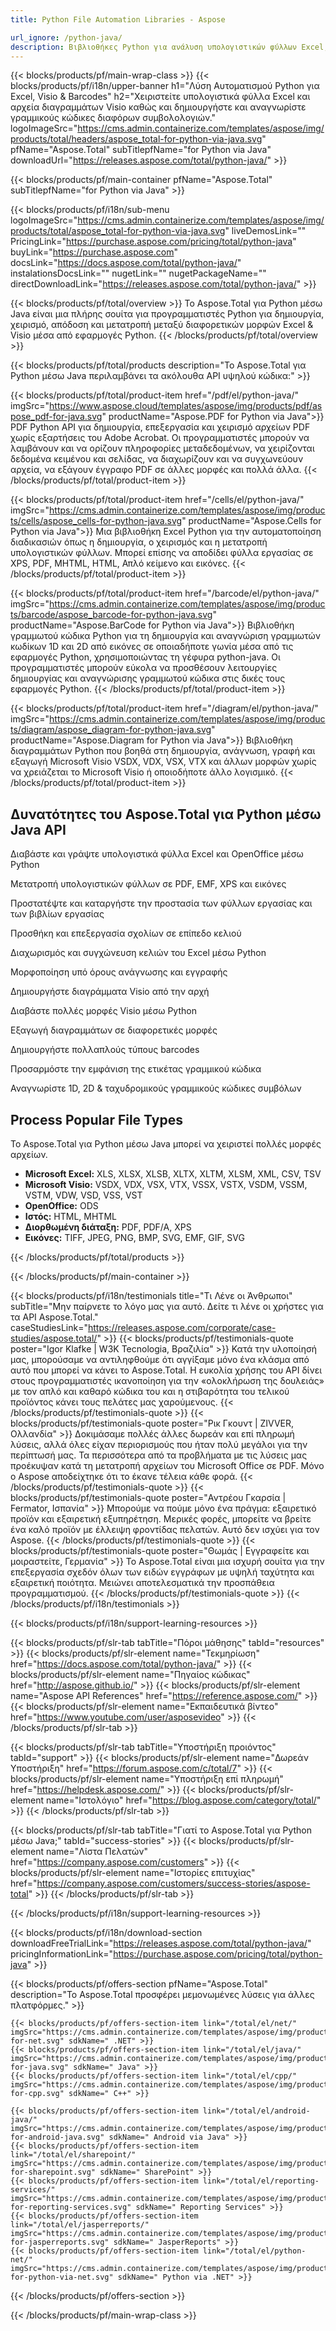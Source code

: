 ```yaml
---
title: Python File Automation Libraries - Aspose

url_ignore: /python-java/ 
description: Βιβλιοθήκες Python για ανάλυση υπολογιστικών φύλλων Excel, δημιουργία και σάρωση γραμμωτού κώδικα καθώς και επεξεργασία διαγραμμάτων Visio
---
```


{{< blocks/products/pf/main-wrap-class >}}
{{< blocks/products/pf/i18n/upper-banner h1="Λύση Αυτοματισμού Python για Excel, Visio & Barcodes" h2="Χειριστείτε υπολογιστικά φύλλα Excel και αρχεία διαγραμμάτων Visio καθώς και δημιουργήστε και αναγνωρίστε γραμμικούς κώδικες διαφόρων συμβολολογιών." logoImageSrc="https://cms.admin.containerize.com/templates/aspose/img/products/total/headers/aspose_total-for-python-via-java.svg" pfName="Aspose.Total" subTitlepfName="for Python via Java" downloadUrl="https://releases.aspose.com/total/python-java/" >}}

{{< blocks/products/pf/main-container pfName="Aspose.Total" subTitlepfName="for Python via Java" >}}

{{< blocks/products/pf/i18n/sub-menu logoImageSrc="https://cms.admin.containerize.com/templates/aspose/img/products/total/aspose_total-for-python-via-java.svg" liveDemosLink="" PricingLink="https://purchase.aspose.com/pricing/total/python-java" buyLink="https://purchase.aspose.com" docsLink="https://docs.aspose.com/total/python-java/" instalationsDocsLink="" nugetLink="" nugetPackageName="" directDownloadLink="https://releases.aspose.com/total/python-java/" >}}

{{< blocks/products/pf/total/overview >}}
Το Aspose.Total για Python μέσω Java είναι μια πλήρης σουίτα για προγραμματιστές Python για δημιουργία, χειρισμό, απόδοση και μετατροπή μεταξύ διαφορετικών μορφών Excel & Visio μέσα από εφαρμογές Python.
{{< /blocks/products/pf/total/overview >}}

{{< blocks/products/pf/total/products description="Το Aspose.Total για Python μέσω Java περιλαμβάνει τα ακόλουθα API υψηλού κώδικα:" >}}

{{< blocks/products/pf/total/product-item href="/pdf/el/python-java/" imgSrc="https://www.aspose.cloud/templates/aspose/img/products/pdf/aspose_pdf-for-java.svg" productName="Aspose.PDF for Python via Java">}}
PDF Python API για δημιουργία, επεξεργασία και χειρισμό αρχείων PDF χωρίς εξαρτήσεις του Adobe Acrobat. Οι προγραμματιστές μπορούν να λαμβάνουν και να ορίζουν πληροφορίες μεταδεδομένων, να χειρίζονται δεδομένα κειμένου και σελίδας, να διαχωρίζουν και να συγχωνεύουν αρχεία, να εξάγουν έγγραφο PDF σε άλλες μορφές και πολλά άλλα.
{{< /blocks/products/pf/total/product-item >}}

{{< blocks/products/pf/total/product-item href="/cells/el/python-java/" imgSrc="https://cms.admin.containerize.com/templates/aspose/img/products/cells/aspose_cells-for-python-java.svg" productName="Aspose.Cells for Python via Java">}}
Μια βιβλιοθήκη Excel Python για την αυτοματοποίηση διαδικασιών όπως η δημιουργία, ο χειρισμός και η μετατροπή υπολογιστικών φύλλων. Μπορεί επίσης να αποδίδει φύλλα εργασίας σε XPS, PDF, MHTML, HTML, Απλό κείμενο και εικόνες. 
{{< /blocks/products/pf/total/product-item >}}

{{< blocks/products/pf/total/product-item href="/barcode/el/python-java/" imgSrc="https://cms.admin.containerize.com/templates/aspose/img/products/barcode/aspose_barcode-for-python-java.svg" productName="Aspose.BarCode for Python via Java">}}
Βιβλιοθήκη γραμμωτού κώδικα Python για τη δημιουργία και αναγνώριση γραμμωτών κωδίκων 1D και 2D από εικόνες σε οποιαδήποτε γωνία μέσα από τις εφαρμογές Python, χρησιμοποιώντας τη γέφυρα python-java. Οι προγραμματιστές μπορούν εύκολα να προσθέσουν λειτουργίες δημιουργίας και αναγνώρισης γραμμωτού κώδικα στις δικές τους εφαρμογές Python. 
{{< /blocks/products/pf/total/product-item >}}

{{< blocks/products/pf/total/product-item href="/diagram/el/python-java/" imgSrc="https://cms.admin.containerize.com/templates/aspose/img/products/diagram/aspose_diagram-for-python-java.svg" productName="Aspose.Diagram for Python via Java">}}
Βιβλιοθήκη διαγραμμάτων Python που βοηθά στη δημιουργία, ανάγνωση, γραφή και εξαγωγή Microsoft Visio VSDX, VDX, VSX, VTX και άλλων μορφών χωρίς να χρειάζεται το Microsoft Visio ή οποιοδήποτε άλλο λογισμικό.
{{< /blocks/products/pf/total/product-item >}}

<!--<p></p>-->
<h2 class="pr-ft">
 <a class="anchor" id="features" name="features">
 </a>
 Δυνατότητες του Aspose.Total για Python μέσω Java API
</h2>
<div class="col-lg-4">
 <em class="fa fa-file-text-o ico-blue fa-2x col-lg-2">
 </em>
 <p class="col-lg-10">
  Διαβάστε και γράψτε υπολογιστικά φύλλα Excel και OpenOffice μέσω Python
 </p>
</div>
<div class="col-lg-4">
 <em class="fa fa-share ico-blue fa-2x col-lg-2">
 </em>
 <p class="col-lg-10">
  Μετατροπή υπολογιστικών φύλλων σε PDF, EMF, XPS και εικόνες
 </p>
</div>
<div class="col-lg-4">
 <em class="fa fa-lock ico-blue fa-2x col-lg-2">
 </em>
 <p class="col-lg-10">
  Προστατέψτε και καταργήστε την προστασία των φύλλων εργασίας και των βιβλίων εργασίας
 </p>
</div>
<div class="col-lg-4">
 <em class="fa fa-comment ico-blue fa-2x col-lg-2">
 </em>
 <p class="col-lg-10">
  Προσθήκη και επεξεργασία σχολίων σε επίπεδο κελιού
 </p>
</div>
<div class="col-lg-4">
 <em class="fa fa-exchange ico-blue fa-2x col-lg-2">
 </em>
 <p class="col-lg-10">
  Διαχωρισμός και συγχώνευση κελιών του Excel μέσω Python
 </p>
</div>
<div class="col-lg-4">
 <em class="fa fa-edit ico-blue fa-2x col-lg-2">
 </em>
 <p class="col-lg-10">
  Μορφοποίηση υπό όρους ανάγνωσης και εγγραφής
 </p>
</div>
<div class="col-lg-4">
 <em class="fa fa-plus ico-blue fa-2x col-lg-2">
 </em>
 <p class="col-lg-10">
  Δημιουργήστε διαγράμματα Visio από την αρχή
 </p>
</div>
<div class="col-lg-4">
 <em class="fa fa-eye ico-blue fa-2x col-lg-2">
 </em>
 <p class="col-lg-10">
  Διαβάστε πολλές μορφές Visio μέσω Python
 </p>
</div>
<div class="col-lg-4">
 <em class="fa fa-object-ungroup ico-blue fa-2x col-lg-2">
 </em>
 <p class="col-lg-10">
  Εξαγωγή διαγραμμάτων σε διαφορετικές μορφές
 </p>
</div>

<div class="col-lg-4">
 <em class="fa fa-exchange ico-blue fa-2x col-lg-2">
 </em>
 <p class="col-lg-10">
  Δημιουργήστε πολλαπλούς τύπους barcodes
 </p>
</div>

<div class="col-lg-4">
 <em class="fa fa-text-width ico-blue fa-2x col-lg-2">
 </em>
 <p class="col-lg-10">
  Προσαρμόστε την εμφάνιση της ετικέτας γραμμικού κώδικα
 </p>
</div>
<div class="col-lg-4">
 <em class="fa fa-random ico-blue fa-2x col-lg-2">
 </em>
 <p class="col-lg-10">
  Αναγνωρίστε 1D, 2D & ταχυδρομικούς γραμμικούς κώδικες συμβόλων
 </p>
</div>

<div class="col-lg-12">
 <h2 class="h2title">
  Process Popular File Types
 </h2>
 <p>
  Το Aspose.Total για Python μέσω Java μπορεί να χειριστεί πολλές μορφές αρχείων. 
 </p>
 <ul class="unstyled">
  
  <li>
   <b>Microsoft Excel:</b> XLS, XLSX, XLSB, XLTX, XLTM, XLSM, XML, CSV, TSV
  </li>
  <li>
   <b>Microsoft Visio:</b> VSDX, VDX, VSX, VTX, VSSX, VSTX, VSDM, VSSM, VSTM, VDW, VSD, VSS, VST
  </li>  
  <li>
   <b>OpenOffice:</b> ODS
  </li>
  <li>
   <b>Ιστός:</b> HTML, MHTML
  </li>
  <li>
   <b>Διορθωμένη διάταξη:</b> PDF, PDF/A, XPS
  </li>
  <li>
   <b>Εικόνες:</b> TIFF, JPEG, PNG, BMP, SVG, EMF, GIF, SVG
  </li>
 </ul>
</div>
<!--Feature-section Start-->
<!--Feature-section End-->

{{< /blocks/products/pf/total/products >}}

{{< /blocks/products/pf/main-container >}}

{{< blocks/products/pf/i18n/testimonials title="Τι Λένε οι Άνθρωποι" subTitle="Μην παίρνετε το λόγο μας για αυτό. Δείτε τι λένε οι χρήστες για τα API Aspose.Total." caseStudiesLink="https://releases.aspose.com/corporate/case-studies/aspose.total/" >}}
{{< blocks/products/pf/testimonials-quote poster="Igor Klafke | W3K Tecnologia, Βραζιλία" >}}
Κατά την υλοποίησή μας, μπορούσαμε να αντιληφθούμε ότι αγγίξαμε μόνο ένα κλάσμα από αυτό που μπορεί να κάνει το Aspose.Total. Η ευκολία χρήσης του API δίνει στους προγραμματιστές ικανοποίηση για την «ολοκλήρωση της δουλειάς» με τον απλό και καθαρό κώδικα του και η στιβαρότητα του τελικού προϊόντος κάνει τους πελάτες μας χαρούμενους.
{{< /blocks/products/pf/testimonials-quote >}}
{{< blocks/products/pf/testimonials-quote poster="Ρικ Γκουντ | ZIVVER, Ολλανδία" >}}
Δοκιμάσαμε πολλές άλλες δωρεάν και επί πληρωμή λύσεις, αλλά όλες είχαν περιορισμούς που ήταν πολύ μεγάλοι για την περίπτωσή μας. Τα περισσότερα από τα προβλήματα με τις λύσεις μας προέκυψαν κατά τη μετατροπή αρχείων του Microsoft Office σε PDF. Μόνο ο Aspose αποδείχτηκε ότι το έκανε τέλεια κάθε φορά.
{{< /blocks/products/pf/testimonials-quote >}}
{{< blocks/products/pf/testimonials-quote poster="Αντρέου Γκαρσία | Fermator, Ισπανία" >}}
Μπορούμε να πούμε μόνο ένα πράγμα: εξαιρετικό προϊόν και εξαιρετική εξυπηρέτηση. Μερικές φορές, μπορείτε να βρείτε ένα καλό προϊόν με έλλειψη φροντίδας πελατών. Αυτό δεν ισχύει για τον Aspose.
{{< /blocks/products/pf/testimonials-quote >}}
{{< blocks/products/pf/testimonials-quote poster="Θωμάς | Εγγραφείτε και μοιραστείτε, Γερμανία" >}}
Το Aspose.Total είναι μια ισχυρή σουίτα για την επεξεργασία σχεδόν όλων των ειδών εγγράφων με υψηλή ταχύτητα και εξαιρετική ποιότητα. Μειώνει αποτελεσματικά την προσπάθεια προγραμματισμού.
{{< /blocks/products/pf/testimonials-quote >}}
{{< /blocks/products/pf/i18n/testimonials >}}

{{< blocks/products/pf/i18n/support-learning-resources >}}

{{< blocks/products/pf/slr-tab tabTitle="Πόροι μάθησης" tabId="resources" >}}
{{< blocks/products/pf/slr-element name="Τεκμηρίωση" href="https://docs.aspose.com/total/python-java/" >}} 
{{< blocks/products/pf/slr-element name="Πηγαίος κώδικας" href="http://aspose.github.io/" >}} 
{{< blocks/products/pf/slr-element name="Aspose API References" href="https://reference.aspose.com/" >}} 
{{< blocks/products/pf/slr-element name="Εκπαιδευτικά βίντεο" href="https://www.youtube.com/user/asposevideo" >}} 
{{< /blocks/products/pf/slr-tab >}}

{{< blocks/products/pf/slr-tab tabTitle="Υποστήριξη προιόντος" tabId="support" >}}
{{< blocks/products/pf/slr-element name="Δωρεάν Υποστήριξη" href="https://forum.aspose.com/c/total/7" >}} 
{{< blocks/products/pf/slr-element name="Υποστήριξη επί πληρωμή" href="https://helpdesk.aspose.com/" >}} 
{{< blocks/products/pf/slr-element name="Ιστολόγιο" href="https://blog.aspose.com/category/total/" >}} 
{{< /blocks/products/pf/slr-tab >}}

{{< blocks/products/pf/slr-tab tabTitle="Γιατί το Aspose.Total για Python μέσω Java;" tabId="success-stories" >}}
{{< blocks/products/pf/slr-element name="Λίστα Πελατών" href="https://company.aspose.com/customers" >}} 
{{< blocks/products/pf/slr-element name="Ιστορίες επιτυχίας" href="https://company.aspose.com/customers/success-stories/aspose-total" >}} 
{{< /blocks/products/pf/slr-tab >}}

{{< /blocks/products/pf/i18n/support-learning-resources >}}

{{< blocks/products/pf/i18n/download-section downloadFreeTrialLink="https://releases.aspose.com/total/python-java/" pricingInformationLink="https://purchase.aspose.com/pricing/total/python-java" >}}

{{< blocks/products/pf/offers-section pfName="Aspose.Total" description="Το Aspose.Total προσφέρει μεμονωμένες λύσεις για άλλες πλατφόρμες." >}}

    {{< blocks/products/pf/offers-section-item link="/total/el/net/" imgSrc="https://cms.admin.containerize.com/templates/aspose/img/products/total/aspose_total-for-net.svg" sdkName=" .NET" >}}
    {{< blocks/products/pf/offers-section-item link="/total/el/java/" imgSrc="https://cms.admin.containerize.com/templates/aspose/img/products/total/aspose_total-for-java.svg" sdkName=" Java" >}}
    {{< blocks/products/pf/offers-section-item link="/total/el/cpp/" imgSrc="https://cms.admin.containerize.com/templates/aspose/img/products/total/aspose_total-for-cpp.svg" sdkName=" C++" >}}
    
    {{< blocks/products/pf/offers-section-item link="/total/el/android-java/" imgSrc="https://cms.admin.containerize.com/templates/aspose/img/products/total/aspose_total-for-android-java.svg" sdkName=" Android via Java" >}}
    {{< blocks/products/pf/offers-section-item link="/total/el/sharepoint/" imgSrc="https://cms.admin.containerize.com/templates/aspose/img/products/total/aspose_total-for-sharepoint.svg" sdkName=" SharePoint" >}}
    {{< blocks/products/pf/offers-section-item link="/total/el/reporting-services/" imgSrc="https://cms.admin.containerize.com/templates/aspose/img/products/total/aspose_total-for-reporting-services.svg" sdkName=" Reporting Services" >}}
    {{< blocks/products/pf/offers-section-item link="/total/el/jasperreports/" imgSrc="https://cms.admin.containerize.com/templates/aspose/img/products/total/aspose_total-for-jasperreports.svg" sdkName=" JasperReports" >}}
    {{< blocks/products/pf/offers-section-item link="/total/el/python-net/" imgSrc="https://cms.admin.containerize.com/templates/aspose/img/products/total/aspose_total-for-python-via-net.svg" sdkName=" Python via .NET" >}}
{{< /blocks/products/pf/offers-section >}}

{{< /blocks/products/pf/main-wrap-class >}}